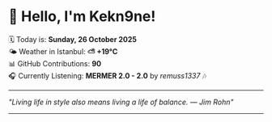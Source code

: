 # 👋 Hello, I'm Kekn9ne!

🗓️ Today is: **Sunday, 26 October 2025**  
🌤️ Weather in Istanbul: **⛅️  +19°C**  
📊 GitHub Contributions: **90**  
🎧 Currently Listening: **MERMER 2.0 - 2.0** by *remuss1337* 🎶

---

_"Living life in style also means living a life of balance. — *Jim Rohn*"_

---
